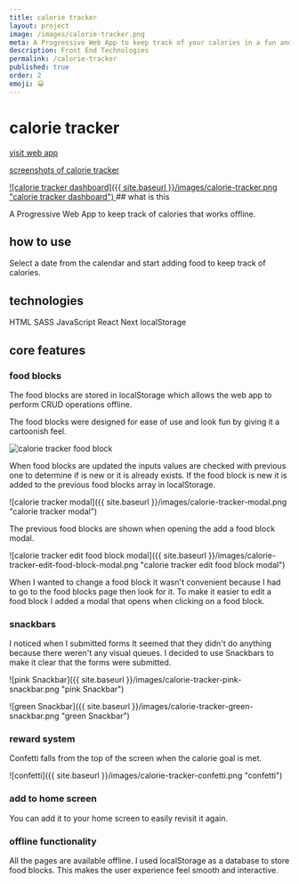 ```yaml
---
title: calorie tracker
layout: project
image: /images/calorie-tracker.png
meta: A Progressive Web App to keep track of your calories in a fun and interactive way. 
description: Front End Technologies
permalink: /calorie-tracker
published: true
order: 2 
emoji: 😀️
---
```


# calorie tracker

<p class="project__intro">
 <a href="https://calorie-tracker.vercel.app/">visit web app</a>
</p>
<p class="project__intro">
 <a href="https://www.figma.com/file/dcEdzCTNeaVPuyk8PRzJI1/calorie-tracker?node-id=0%3A1">screenshots of calorie tracker</a>
</p>

<a href="https://calorie-tracker.vercel.app/">
    ![calorie tracker dashboard]({{ site.baseurl }}/images/calorie-tracker.png "calorie tracker dashboard")
</a>
## what is this

A Progressive Web App to keep track of calories that works offline.


## how to use

Select a date from the calendar and start adding food to keep track of calories.

## technologies

<div class="project__skills">
    <span class="project__skill">
        HTML
    </span>
    <span class="project__skill">
        SASS
    </span>
    <span class="project__skill">
        JavaScript
    </span>
    <span class="project__skill">
        React 
    </span>
    <span class="project__skill">
        Next
    </span>
    <span class="project__skill">
        localStorage
    </span>
</div>

## core features

### food blocks

The food blocks are stored in localStorage which allows the web app to perform CRUD operations offline. 

The food blocks were designed for ease of use and look fun by giving it a cartoonish feel.

<div class="case-study__img-container">
    <img src="{{ site.baseurl }}/images/calorie-tracker-food-block.png" alt="calorie tracker food block" title="calorie tracker food block">
</div>

When food blocks are updated the inputs values are checked with previous one to determine if is new or it is already exists. If the food block is new it is added to the previous food blocks array in localStorage.

![calorie tracker modal]({{ site.baseurl }}/images/calorie-tracker-modal.png "calorie tracker modal")

The previous food blocks are shown when opening the add a food block modal.

![calorie tracker edit food block modal]({{ site.baseurl }}/images/calorie-tracker-edit-food-block-modal.png "calorie tracker edit food block modal")

When I wanted to change a food block it wasn't convenient because I had to go to the food blocks page then look for it. To make it easier to edit a food block I added a modal that opens when clicking on a food block.

### snackbars

I noticed when I submitted forms It seemed that they didn't do anything because there weren't any visual queues. I decided to use Snackbars to make it clear that the forms were submitted.

![pink Snackbar]({{ site.baseurl }}/images/calorie-tracker-pink-snackbar.png "pink Snackbar")

![green Snackbar]({{ site.baseurl }}/images/calorie-tracker-green-snackbar.png "green Snackbar")

### reward system

Confetti falls from the top of the screen when the calorie goal is met.

![confetti]({{ site.baseurl }}/images/calorie-tracker-confetti.png "confetti")


### add to home screen

You can add it to your home screen to easily revisit it again.

### offline functionality

All the pages are available offline. I used localStorage as a database to store food blocks. This makes the user experience feel smooth and interactive.
